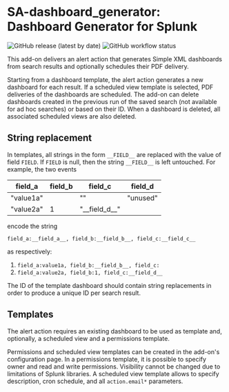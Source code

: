 # SA-dashboard_generator: Dashboard Generator for Splunk

![GitHub release (latest by date)](https://img.shields.io/github/v/release/aserpi/SA-dashboard_generator)
![GitHub workflow status](https://img.shields.io/github/actions/workflow/status/aserpi/SA-dashboard_generator/release_action.yml)

This add-on delivers an alert action that generates Simple XML dashboards from search results and
optionally schedules their PDF delivery.

Starting from a dashboard template, the alert action generates a new dashboard for each result.
If a scheduled view template is selected, PDF deliveries of the dashboards are scheduled.
The add-on can delete dashboards created in the previous run of the saved search (not available for
ad hoc searches) or based on their ID.
When a dashboard is deleted, all associated scheduled views are also deleted.


## String replacement

In templates, all strings in the form `__FIELD__` are replaced with the value of field `FIELD`.
If `FIELD` is null, then the string `__FIELD__` is left untouched.
For example, the two events

| field\_a  | field\_b | field\_c           | field\_d |
|-----------|----------|--------------------|----------|
| "value1a" |          | ""                 | "unused" |
| "value2a" | 1        | "\_\_field\_d\_\_" |          |

encode the string  

```
field_a:__field_a__, field_b:__field_b__, field_c:__field_c__
```

as respectively:

1. `field_a:value1a, field_b:__field_b__, field_c:`
2. `field_a:value2a, field_b:1, field_c:__field_d__`

The ID of the template dashboard should contain string replacements in order to produce a unique ID
per search result.


## Templates

The alert action requires an existing dashboard to be used as template and, optionally, a scheduled
view and a permissions template.

Permissions and scheduled view templates can be created in the add-on's configuration page.
In a permissions template, it is possible to specify owner and read and write permissions.
Visibility cannot be changed due to limitations of Splunk libraries.
A scheduled view template allows to specify description, cron schedule, and all `action.email*`
parameters.
